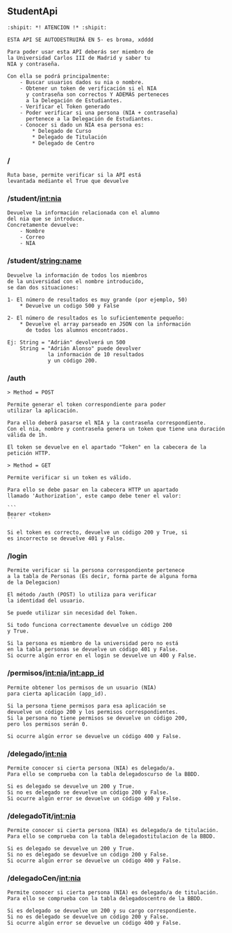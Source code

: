 ## StudentApi

	:shipit: *! ATENCION !* :shipit:

	ESTA API SE AUTODESTRUIRÁ EN 5- es broma, xdddd

	Para poder usar esta API deberás ser miembro de 
	la Universidad Carlos III de Madrid y saber tu 
	NIA y contraseña.

	Con ella se podrá principalmente:
		- Buscar usuarios dados su nia o nombre.
		- Obtener un token de verificación si el NIA
		  y contraseña son correctos Y ADEMÁS perteneces
		  a la Delegación de Estudiantes.
		- Verificar el Token generado
		- Poder verificar si una persona (NIA + contraseña)
		  pertenece a la Delegación de Estudiantes.
		- Conocer si dado un NIA esa persona es: 
			* Delegado de Curso
			* Delegado de Titulación
			* Delegado de Centro

### /

	Ruta base, permite verificar si la API está 
	levantada mediante el True que devuelve

### /student/<int:nia>

	Devuelve la información relacionada con el alumno
	del nia que se introduce.
	Concretamente devuelve:
		- Nombre
		- Correo
		- NIA

### /student/<string:name>

	Devuelve la información de todos los miembros
	de la universidad con el nombre introducido, 
	se dan dos situaciones:

	1- El número de resultados es muy grande (por ejemplo, 50)
		* Devuelve un codigo 500 y False

	2- El número de resultados es lo suficientemente pequeño:
		* Devuelve el array parseado en JSON con la información
		  de todos los alumnos encontrados.

	Ej: String = "Adrián" devolverá un 500
		String = "Adrián Alonso" puede devolver 
				 la información de 10 resultados
				 y un código 200.

### /auth 

	> Method = POST

	Permite generar el token correspondiente para poder
	utilizar la aplicación.

	Para ello deberá pasarse el NIA y la contraseña correspondiente.
	Con el nia, nombre y contraseña genera un token que tiene una duración válida de 1h.

	El token se devuelve en el apartado "Token" en la cabecera de la petición HTTP.

	> Method = GET

	Permite verificar si un token es válido.

	Para ello se debe pasar en la cabecera HTTP un apartado
	llamado 'Authorization', este campo debe tener el valor:

	```
	Bearer <token>
	```

	Si el token es correcto, devuelve un código 200 y True, si 
	es incorrecto se devuelve 401 y False.

### /login

	Permite verificar si la persona correspondiente pertenece
	a la tabla de Personas (Es decir, forma parte de alguna forma
	de la Delegacion)

	El método /auth (POST) lo utiliza para verificar 
	la identidad del usuario.

	Se puede utilizar sin necesidad del Token.

	Si todo funciona correctamente devuelve un código 200
	y True.

	Si la persona es miembro de la universidad pero no está
	en la tabla personas se devuelve un código 401 y False.
	Si ocurre algún error en el login se devuelve un 400 y False.

### /permisos/<int:nia>/<int:app_id>

	Permite obtener los permisos de un usuario (NIA)
	para cierta aplicación (app_id).

	Si la persona tiene permisos para esa aplicación se
	devuelve un código 200 y los permisos correspondientes.
	Si la persona no tiene permisos se devuelve un código 200,
	pero los permisos serán 0.

	Si ocurre algún error se devuelve un código 400 y False.

### /delegado/<int:nia>

	Permite conocer si cierta persona (NIA) es delegado/a.
	Para ello se comprueba con la tabla delegadoscurso de la BBDD.

	Si es delegado se devuelve un 200 y True.
	Si no es delegado se devuelve un código 200 y False.
	Si ocurre algún error se devuelve un código 400 y False.

### /delegadoTit/<int:nia>

	Permite conocer si cierta persona (NIA) es delegado/a de titulación.
	Para ello se comprueba con la tabla delegadostitulacion de la BBDD.

	Si es delegado se devuelve un 200 y True.
	Si no es delegado se devuelve un código 200 y False.
	Si ocurre algún error se devuelve un código 400 y False.

### /delegadoCen/<int:nia>

	Permite conocer si cierta persona (NIA) es delegado/a de titulación.
	Para ello se comprueba con la tabla delegadoscentro de la BBDD.

	Si es delegado se devuelve un 200 y su cargo correspondiente.
	Si no es delegado se devuelve un código 200 y False.
	Si ocurre algún error se devuelve un código 400 y False.